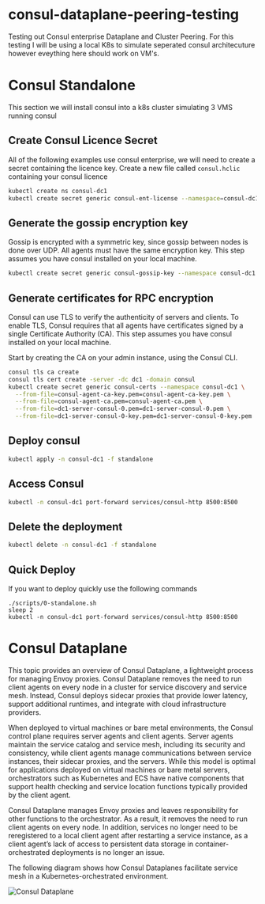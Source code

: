 # consul-dataplane-peering-testing
Testing out Consul enterprise Dataplane and Cluster Peering. For this testing I will be using a local K8s to simulate seperated consul architecuture however eveything here should work on VM's.

# Consul Standalone
This section we will install consul into a k8s cluster simulating 3 VMS running consul

## Create Consul Licence Secret
All of the following examples use consul enterprise, we will need to create a secret containing the licence key. Create a new file called `consul.hclic` containing your consul licence
```bash
kubectl create ns consul-dc1
kubectl create secret generic consul-ent-license --namespace=consul-dc1 --from-file=key=consul.hclic
```

## Generate the gossip encryption key
Gossip is encrypted with a symmetric key, since gossip between nodes is done over UDP. All agents must have the same encryption key. This step assumes you have consul installed on your local machine.

```bash
kubectl create secret generic consul-gossip-key --namespace consul-dc1 --from-literal=key="$(consul keygen)"
```

## Generate certificates for RPC encryption
Consul can use TLS to verify the authenticity of servers and clients. To enable TLS, Consul requires that all agents have certificates signed by a single Certificate Authority (CA). This step assumes you have consul installed on your local machine.

Start by creating the CA on your admin instance, using the Consul CLI.

```bash
consul tls ca create
consul tls cert create -server -dc dc1 -domain consul
kubectl create secret generic consul-certs --namespace consul-dc1 \
  --from-file=consul-agent-ca-key.pem=consul-agent-ca-key.pem \
  --from-file=consul-agent-ca.pem=consul-agent-ca.pem \
  --from-file=dc1-server-consul-0.pem=dc1-server-consul-0.pem \
  --from-file=dc1-server-consul-0-key.pem=dc1-server-consul-0-key.pem
```

## Deploy consul
```bash
kubectl apply -n consul-dc1 -f standalone
```

## Access Consul
```bash
kubectl -n consul-dc1 port-forward services/consul-http 8500:8500
```

## Delete the deployment
```bash
kubectl delete -n consul-dc1 -f standalone
```

## Quick Deploy
If you want to deploy quickly use the following commands
```
./scripts/0-standalone.sh
sleep 2
kubectl -n consul-dc1 port-forward services/consul-http 8500:8500
```

# Consul Dataplane
This topic provides an overview of Consul Dataplane, a lightweight process for managing Envoy proxies. Consul Dataplane removes the need to run client agents on every node in a cluster for service discovery and service mesh. Instead, Consul deploys sidecar proxies that provide lower latency, support additional runtimes, and integrate with cloud infrastructure providers.

When deployed to virtual machines or bare metal environments, the Consul control plane requires server agents and client agents. Server agents maintain the service catalog and service mesh, including its security and consistency, while client agents manage communications between service instances, their sidecar proxies, and the servers. While this model is optimal for applications deployed on virtual machines or bare metal servers, orchestrators such as Kubernetes and ECS have native components that support health checking and service location functions typically provided by the client agent.

Consul Dataplane manages Envoy proxies and leaves responsibility for other functions to the orchestrator. As a result, it removes the need to run client agents on every node. In addition, services no longer need to be reregistered to a local client agent after restarting a service instance, as a client agent’s lack of access to persistent data storage in container-orchestrated deployments is no longer an issue.

The following diagram shows how Consul Dataplanes facilitate service mesh in a Kubernetes-orchestrated environment.

![Consul Dataplane](./docs/assets.avif)
